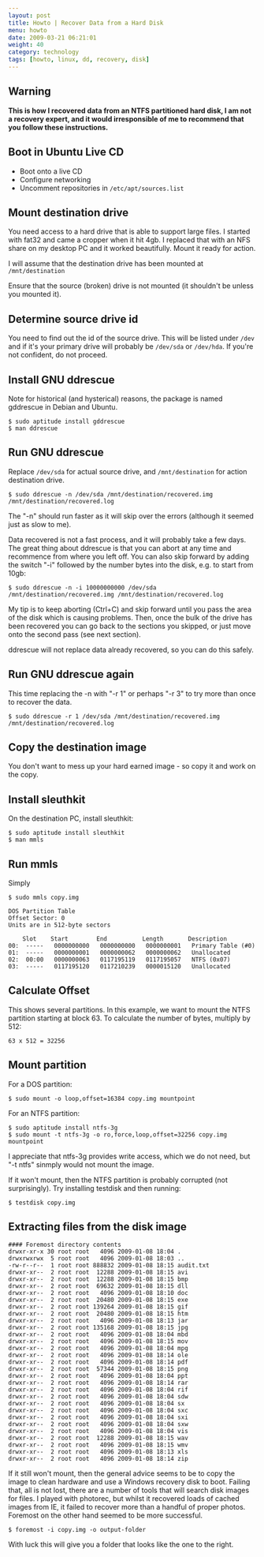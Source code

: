 ```yaml
---
layout: post
title: Howto | Recover Data from a Hard Disk
menu: howto
date: 2009-03-21 06:21:01
weight: 40
category: technology
tags: [howto, linux, dd, recovery, disk]
---
```


## Warning

**This is how I recovered data from an NTFS partitioned hard disk, I am not a recovery expert, and it would irresponsible of me to recommend that you follow these instructions.**

## Boot in Ubuntu Live CD

   * Boot onto a live CD
   * Configure networking
   * Uncomment repositories in `/etc/apt/sources.list`

<!--more-->

## Mount destination drive

You need access to a hard drive that is able to support large files.  I started with fat32 and came a cropper when it hit 4gb.  I replaced that with an NFS share on my desktop PC and it worked beautifully.  Mount it ready for action.

I will assume that the destination drive has been mounted at `/mnt/destination`

Ensure that the source (broken) drive is not mounted (it shouldn't be unless you mounted it).

## Determine source drive id

You need to find out the id of the source drive.  This will be listed under `/dev` and if it's your primary drive will probably be `/dev/sda` or `/dev/hda`.  If you're not confident, do not proceed.

## Install GNU ddrescue

Note for historical (and hysterical) reasons, the package is named gddrescue in Debian and Ubuntu.

    $ sudo aptitude install gddrescue
    $ man ddrescue

## Run GNU ddrescue

Replace `/dev/sda` for actual source drive, and `/mnt/destination` for action destination drive.

    $ sudo ddrescue -n /dev/sda /mnt/destination/recovered.img /mnt/destination/recovered.log

The "-n" should run faster as it will skip over the errors (although it seemed just as slow to me).

Data recovered is not a fast process, and it will probably take a few days.  The great thing about ddrescue is that you can abort at any time and recommence from where you left off.  You can also skip forward by adding the switch "-i" followed by the number bytes into the disk, e.g. to start from 10gb:

    $ sudo ddrescue -n -i 10000000000 /dev/sda /mnt/destination/recovered.img /mnt/destination/recovered.log

My tip is to keep aborting (Ctrl+C) and skip forward until you pass the area of the disk which is causing problems.  Then, once the bulk of the drive has been recovered you can go back to the sections you skipped, or just move onto the second pass (see next section).

ddrescue will not replace data already recovered, so you can do this safely.

## Run GNU ddrescue again

This time replacing the -n with "-r 1" or perhaps "-r 3" to try more than once to recover the data.

    $ sudo ddrescue -r 1 /dev/sda /mnt/destination/recovered.img /mnt/destination/recovered.log

## Copy the destination image

You don't want to mess up your hard earned image - so copy it and work on the copy.

## Install sleuthkit

On the destination PC, install sleuthkit:

    $ sudo aptitude install sleuthkit
    $ man mmls

## Run mmls

Simply 

    $ sudo mmls copy.img

    DOS Partition Table
    Offset Sector: 0
    Units are in 512-byte sectors

        Slot    Start        End          Length       Description
    00:  -----   0000000000   0000000000   0000000001   Primary Table (#0)
    01:  -----   0000000001   0000000062   0000000062   Unallocated
    02:  00:00   0000000063   0117195119   0117195057   NTFS (0x07)
    03:  -----   0117195120   0117210239   0000015120   Unallocated

## Calculate Offset

This shows several partitions. In this example, we want to mount the NTFS partition starting at block 63. To calculate the number of bytes, multiply by 512:

    63 x 512 = 32256

## Mount partition

For a DOS partition:

    $ sudo mount -o loop,offset=16384 copy.img mountpoint

For an NTFS partition:

    $ sudo aptitude install ntfs-3g
    $ sudo mount -t ntfs-3g -o ro,force,loop,offset=32256 copy.img mountpoint

I appreciate that ntfs-3g provides write access, which we do not need, but "-t ntfs" sinmply would not mount the image.

If it won't mount, then the NTFS partition is probably corrupted (not surprisingly).  Try installing testdisk and then running:

    $ testdisk copy.img

## Extracting files from the disk image

    #### Foremost directory contents
    drwxr-xr-x 30 root root   4096 2009-01-08 18:04 .
    drwxrwxrwx  5 root root   4096 2009-01-08 18:03 ..
    -rw-r--r--  1 root root 888832 2009-01-08 18:15 audit.txt
    drwxr-xr--  2 root root  12288 2009-01-08 18:15 avi
    drwxr-xr--  2 root root  12288 2009-01-08 18:15 bmp
    drwxr-xr--  2 root root  69632 2009-01-08 18:15 dll
    drwxr-xr--  2 root root   4096 2009-01-08 18:10 doc
    drwxr-xr--  2 root root  20480 2009-01-08 18:15 exe
    drwxr-xr--  2 root root 139264 2009-01-08 18:15 gif
    drwxr-xr--  2 root root  20480 2009-01-08 18:15 htm
    drwxr-xr--  2 root root   4096 2009-01-08 18:13 jar
    drwxr-xr--  2 root root 135168 2009-01-08 18:15 jpg
    drwxr-xr--  2 root root   4096 2009-01-08 18:04 mbd
    drwxr-xr--  2 root root   4096 2009-01-08 18:15 mov
    drwxr-xr--  2 root root   4096 2009-01-08 18:04 mpg
    drwxr-xr--  2 root root   4096 2009-01-08 18:14 ole
    drwxr-xr--  2 root root   4096 2009-01-08 18:14 pdf
    drwxr-xr--  2 root root  57344 2009-01-08 18:15 png
    drwxr-xr--  2 root root   4096 2009-01-08 18:04 ppt
    drwxr-xr--  2 root root   4096 2009-01-08 18:14 rar
    drwxr-xr--  2 root root   4096 2009-01-08 18:04 rif
    drwxr-xr--  2 root root   4096 2009-01-08 18:04 sdw
    drwxr-xr--  2 root root   4096 2009-01-08 18:04 sx
    drwxr-xr--  2 root root   4096 2009-01-08 18:04 sxc
    drwxr-xr--  2 root root   4096 2009-01-08 18:04 sxi
    drwxr-xr--  2 root root   4096 2009-01-08 18:04 sxw
    drwxr-xr--  2 root root   4096 2009-01-08 18:04 vis
    drwxr-xr--  2 root root  12288 2009-01-08 18:15 wav
    drwxr-xr--  2 root root   4096 2009-01-08 18:15 wmv
    drwxr-xr--  2 root root   4096 2009-01-08 18:13 xls
    drwxr-xr--  2 root root   4096 2009-01-08 18:14 zip

If it still won't mount, then the general advice seems to be to copy the image to clean hardware and use a Windows recovery disk to boot.  Failing that, all is not lost, there are a number of tools that will search disk images for files.  I played with photorec, but whilst it recovered loads of cached images from IE, it failed to recover more than a handful of proper photos.  Foremost on the other hand seemed to be more successful.

    $ foremost -i copy.img -o output-folder

With luck this will give you a folder that looks like the one to the right.

